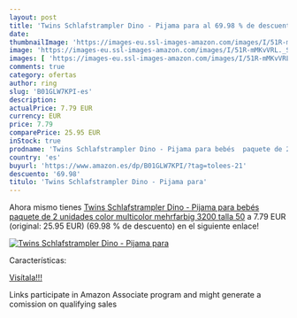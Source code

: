 ```yaml
---
layout: post
title: 'Twins Schlafstrampler Dino - Pijama para al 69.98 % de descuento'
date: 
thumbnailImage: 'https://images-eu.ssl-images-amazon.com/images/I/51R-mMKvVRL._SL200_.jpg'
image: 'https://images-eu.ssl-images-amazon.com/images/I/51R-mMKvVRL._SL200_.jpg'
images: [ 'https://images-eu.ssl-images-amazon.com/images/I/51R-mMKvVRL._SL200_.jpg' ]
comments: true
category: ofertas
author: ring
slug: 'B01GLW7KPI-es'
description:
actualPrice: 7.79 EUR
currency: EUR
price: 7.79
comparePrice: 25.95 EUR
inStock: true
prodname: 'Twins Schlafstrampler Dino - Pijama para bebés  paquete de 2 unidades  color multicolor  mehrfarbig 3200   talla 50'
country: 'es'
buyurl: 'https://www.amazon.es/dp/B01GLW7KPI/?tag=tolees-21'
descuento: '69.98'
titulo: 'Twins Schlafstrampler Dino - Pijama para'
---
```


Ahora mismo tienes [Twins Schlafstrampler Dino - Pijama para bebés  paquete de 2 unidades  color multicolor  mehrfarbig 3200   talla 50](https://www.amazon.es/dp/B01GLW7KPI/?tag=tolees-21) a 7.79 EUR (original: 25.95 EUR) (69.98 %  de descuento) en el siguiente enlace!

[![Twins Schlafstrampler Dino - Pijama para](https://images-eu.ssl-images-amazon.com/images/I/51R-mMKvVRL._SL200_.jpg)](https://www.amazon.es/dp/B01GLW7KPI/?tag=tolees-21)

Características:


[Visítala!!!](https://www.amazon.es/dp/B01GLW7KPI/?tag=tolees-21)

Links participate in Amazon Associate program and might generate a comission on qualifying sales
